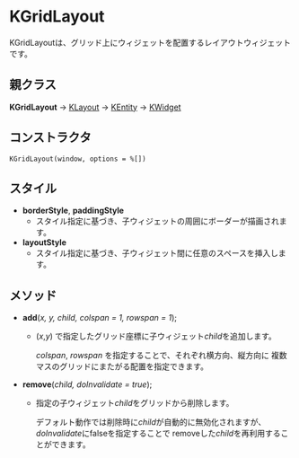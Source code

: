 
# KGridLayout

KGridLayoutは、グリッド上にウィジェットを配置するレイアウトウィジェットです。

## 親クラス

**KGridLayout** -> [KLayout](KLayout.md) -> [KEntity](KEntity.md) -> [KWidget](KWidget.md)

## コンストラクタ
```KGridLayout(window, options = %[])```

## スタイル
- **borderStyle**, **paddingStyle**
  - スタイル指定に基づき、子ウィジェットの周囲にボーダーが描画されます。
- **layoutStyle**
  - スタイル指定に基づき、子ウィジェット間に任意のスペースを挿入します。

## メソッド
- **add**(*x, y, child, colspan = 1, rowspan = 1*);
  - (*x*,*y*) で指定したグリッド座標に子ウィジェット*child*を追加します。
  
	*colspan*, *rowspan* を指定することで、それぞれ横方向、縦方向に
	複数マスのグリッドにまたがる配置を指定できます。

- **remove**(*child, doInvalidate = true*);
  - 指定の子ウィジェット*child*をグリッドから削除します。

	デフォルト動作では削除時に*child*が自動的に無効化されますが、
	*doInvalidate*にfalseを指定することで
	removeした*child*を再利用することができます。
